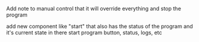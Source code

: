 Add note to manual control that it will override everything and stop the program

add new component like "start" that also has the status of the program and it's current state in there
start program button, status, logs, etc
